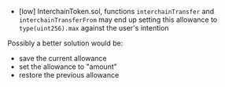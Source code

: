 - [low] InterchainToken.sol, functions `interchainTransfer` and `interchainTransferFrom` may end up setting this allowance to `type(uint256).max` against the user's intention

Possibly a better solution would be:
- save the current allowance
- set the allowance to "amount"
- restore the previous allowance